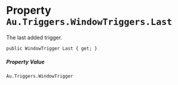 # Property `Au.Triggers.WindowTriggers.Last`

The last added trigger.

```
public WindowTrigger Last { get; }
```

##### Property Value

`Au.Triggers.WindowTrigger`
